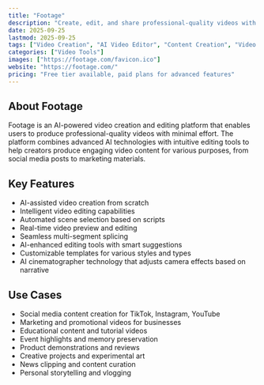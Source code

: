 ```yaml
---
title: "Footage"
description: "Create, edit, and share professional-quality videos with AI."
date: 2025-09-25
lastmod: 2025-09-25
tags: ["Video Creation", "AI Video Editor", "Content Creation", "Video Editing"]
categories: ["Video Tools"]
images: ["https://footage.com/favicon.ico"]
website: "https://footage.com/"
pricing: "Free tier available, paid plans for advanced features"
---
```


## About Footage

Footage is an AI-powered video creation and editing platform that enables users to produce professional-quality videos with minimal effort. The platform combines advanced AI technologies with intuitive editing tools to help creators produce engaging video content for various purposes, from social media posts to marketing materials.

## Key Features

- AI-assisted video creation from scratch
- Intelligent video editing capabilities
- Automated scene selection based on scripts
- Real-time video preview and editing
- Seamless multi-segment splicing
- AI-enhanced editing tools with smart suggestions
- Customizable templates for various styles and types
- AI cinematographer technology that adjusts camera effects based on narrative

## Use Cases

- Social media content creation for TikTok, Instagram, YouTube
- Marketing and promotional videos for businesses
- Educational content and tutorial videos
- Event highlights and memory preservation
- Product demonstrations and reviews
- Creative projects and experimental art
- News clipping and content curation
- Personal storytelling and vlogging